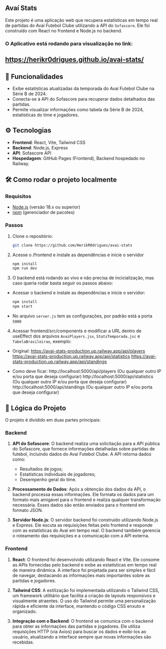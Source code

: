 ## Avaí Stats

Este projeto é uma aplicação web que recupera estatísticas em tempo real de partidas do Avaí Futebol Clube utilizando a API do `Sofascore`. Ele foi construído com React no frontend e Node.js no backend.

### O Aplicativo está rodando para visualização no link:
## https://herikr0drigues.github.io/avai-stats/


## 🚀 Funcionalidades

- Exibe estatísticas atualizadas da temporada do Avaí Futebol Clube na Série B de 2024.
- Conecta-se à API do Sofascore para recuperar dados detalhados das partidas.
- Permite visualizar informações como tabela da Série B de 2024, estatisticas do time e jogadores.
  
## ⚙️ Tecnologias

- **Frontend**: React, Vite, Tailwind CSS
- **Backend**: Node.js, Express
- **API**: Sofascore API
- **Hospedagem**: GitHub Pages (Frontend), Backend hospedado no Railway.

## 🛠️ Como rodar o projeto localmente

### Requisitos

- [Node.js](https://nodejs.org/) (versão 18.x ou superior)
- [npm](https://www.npmjs.com/) (gerenciador de pacotes)

### Passos

1. Clone o repositório:
   ```bash
   git clone https://github.com/HerikR0drigues/avai-stats
    ```

2. Acesse o /frontend e instale as dependências e inicie o servidor
    ```bash
    npm install
    npm run dev
    ```

3. O backend está rodando ao vivo e não precisa de incicialização, mas caso queria rodar basta seguir os passos abaixo:

- Acessar o backend e instale as dependências e inicie o servidor:
    ```bash
    npm install
    npm start
    ```
- No arquivo `server.js` tem as configurações, por padrão está a porta `5000`

4. Acessar frontend/src/components e modificar a URL dentro de useEffect dos arquivos `AvaiPlayers.jsx`, `StatsTemporada.jsc` e `TabelaBrasileirao`, exemplo:

- Original: 
https://avai-stats-production.up.railway.app/api/players
https://avai-stats-production.up.railway.app/api/statistics
https://avai-stats-production.up.railway.app/api/standings

- Como deve ficar:
http://localhost:5000/api/players (Ou qualquer outro IP e/ou porta que deseja configurar)
http://localhost:5000/api/statistics (Ou qualquer outro IP e/ou porta que deseja configurar)
http://localhost:5000/api/standings (Ou qualquer outro IP e/ou porta que deseja configurar)

## 🧠 Lógica do Projeto

O projeto é dividido em duas partes principais:

### Backend

1. **API do Sofascore**:
   O backend realiza uma solicitação para a API pública do Sofascore, que fornece informações detalhadas sobre partidas de futebol, incluindo dados do Avaí Futebol Clube. A API retorna dados como:
   - Resultados de jogos;
   - Estatísticas individuais de jogadores;
   - Desempenho geral do time.

2. **Processamento de Dados**:
   Após a obtenção dos dados da API, o backend processa essas informações. Ele formata os dados para um formato mais amigável para o frontend e realiza qualquer transformação necessária. Esses dados são então enviados para o frontend em formato JSON.

3. **Servidor Node.js**:
   O servidor backend foi construído utilizando Node.js e Express. Ele escuta as requisições feitas pelo frontend e responde com as estatísticas do Avaí em tempo real. O backend também gerencia o roteamento das requisições e a comunicação com a API externa.

### Frontend

1. **React**:
   O frontend foi desenvolvido utilizando React e Vite. Ele consome as APIs fornecidas pelo backend e exibe as estatísticas em tempo real de maneira dinâmica. A interface foi projetada para ser simples e fácil de navegar, destacando as informações mais importantes sobre as partidas e jogadores.

2. **Tailwind CSS**:
   A estilização foi implementada utilizando o Tailwind CSS, um framework utilitário que facilita a criação de layouts responsivos e visualmente atraentes. O uso do Tailwind permite uma personalização rápida e eficiente da interface, mantendo o código CSS enxuto e organizado.

3. **Integração com o Backend**:
   O frontend se comunica com o backend para obter as informações das partidas e jogadores. Ele utiliza requisições HTTP (via Axios) para buscar os dados e exibi-los ao usuário, atualizando a interface sempre que novas informações são recebidas.

